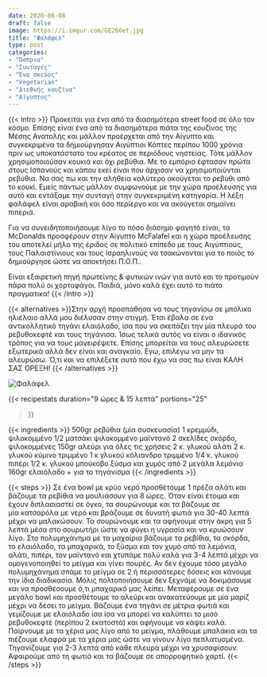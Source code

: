 ```yaml
---
date: 2020-08-08
draft: false
image: https://i.imgur.com/GE266et.jpg
title: "Φαλάφελ"
type: post
categories:
- "Όσπρια"
- "Συνταγές"
- "Ένα σκεύος"
- "Vegetarian"
- "Διεθνής κουζίνα"
- "Αίγυπτος"
---
```


{{< intro >}}
Προκείται για ένα από τα διασημότερα street food σε όλο τον κόσμο. Επίσης είναι ένα από τα διασημότερα πιάτα της κουζίνας της Μέσης Ανατολής και μάλλον προέρχεται από την Αίγυπτο και συγκεκριμένα τα δημιούργησαν Αιγύπτιοι Κόπτες περίπου 1000 χρόνια πριν ως υποκατάστατο του κρέατος σε περιόδους νηστείας. Τότε μάλλον χρησιμοποιούσαν κουκιά και όχι ρεβύθια. Με το εμπόριο έφτασαν πρώτα στους Ισπανούς και κάπου εκεί είναι που άρχισαν να χρησιμοποιύνται ρεβύθια. Να σας πω και την αλήθεια καλύτερο ακούγεται το ρεβύθι από το κουκί. Εμείς πάντως μάλλον συμφωνούμε με την χώρα προέλευσης για αυτό και εντάξαμε την συνταγή στην συγκεκριμένη κατηγορία. Η λέξη φαλάφελ είναι αραβική και όσο περίεργο και να ακούγεται σημαίνει πιπεριά.

Για να συνειδητοποιήσουμε λίγο το πόσο διάσημο φαγητό είναι, τα McDonalds προσφέρουν στην Αίγυπτο McFalafel και η χώρα προέλευσης του αποτελεί μήλο της έριδος σε πολιτικό επίπεδο με τους Αιγύπτιους, τους Παλαιστίνιους και τους Ισραηλινούς να τσακώνονται για το ποιός το δημιούργησε ώστε να αποκτήσει Π.Ο.Π..

Είναι εξαιρετική πηγή πρωτείνης & φυτικών ινών για αυτό και το προτιμούν πάρα πολύ οι χορτοφάγοι. Παιδιά, μόνο καλά έχει αυτό το πιάτο πραγματικα!
{{< /intro >}}

{{< alternatives >}}Στην αρχή προσπάθησα να τους τηγανίσω σε μπόλικο ηλιέλαιο αλλά μου διέλυσαν στην στιγμή. Έτσι έβαλα σε ένα αντικολλητικό τηγάνι ελαιόλαδο, ίσα που να σκεπάζει την μία πλευρά του ρεβυθοκεφτέ και τους τηγάνισα. Ίσως τελικά αυτός να είναι ο ιδανικός τρόπος για να τους μαγειρέψετε. Επίσης μπορείται να τους αλευρώσετε εξωτερικά αλλά δεν είναι και αναγκαίο. Εγω, επιλέγω να μην τα αλευρώσω. Ό,τι και να επιλέξετε αυτό που έχω να σας πω είναι ΚΑΛΗ ΣΑΣ ΟΡΕΞΗ!
{{< /alternatives >}}

![Φαλάφελ](https://i.imgur.com/4SJqAL9.jpg "Φαλάφελ")

{{< recipestats 
    duration="9 ώρες & 15 λεπτά"
    portions="25"
>}}

{{< ingredients >}} 
500gr ρεβύθια (μία συσκευασία) 
1 κρεμμύδι, ψιλοκομμένο 
1/2 ματσάκι ψιλοκομμένο μαϊντανό 
2 σκελίδες σκόρδο, ψιλοκομμένες 
150gr αλεύρι για όλες τις χρήσεις
2 κ. γλυκού αλάτι 
2 κ. γλυκού κύμινο τριμμένο 
1 κ γλυκού κόλιανδρο τριμμένο 
1/4 κ. γλυκού πιπέρι 
1/2 κ. γλυκού μπούκοβο 
ξύσμα και χυμός από 2 μεγάλα λεμόνια 
160gr ελαιόλαδο + για το τηγάνισμα
{{< /ingredients >}}

{{< steps >}}
Σε ένα bowl με κρύο νερό προσθέτουμε 1 πρέζα αλάτι και βάζουμε τα ρεβίθια να μουλιάσουν για 8 ώρες.
Όταν είναι έτοιμα και έχουν διπλασιαστεί σε όγκο, τα σουρώνουμε και τα βάζουμε σε μία κατσαρόλα με νερό και βράζουμε σε δυνατή φωτιά για 30-40 λεπτά μέχρι να μαλακώσουν.
Τα σουρώνουμε και τα αφήνουμε στην άκρη για 5 λεπτά μέσα στο σουρωτήρι ώστε να φύγει η υγρασία και να κρυώσουν λίγο.
Στο πολυμηχάνημα με τα μαχαίρια βάζουμε τα ρεβίθια, τα σκόρδα, το ελαιόλαδο, τα μπαχαρικά, το ξύσμα και τον χυμό από τα λεμόνια, αλάτι, πιπέρι, τον μαϊντανό και χτυπάμε πολύ καλά για 3-4 λεπτά μέχρι να ομογενοποιηθεί το μείγμα και γίνει πουρές. Αν δεν έχουμε τόσο μεγάλο πολυμηχάνημα σπάμε το μείγμα σε 2 ή περισσότερες δόσεις και κάνουμε την ίδια διαδικασία. Μόλις πολτοποιήσουμε δεν ξεχνάμε να δοκιμάσουμε και να προσθέσουμε ό,τι μπαχαρικό μας λείπει.
Μεταφέρουμε σε ένα μεγάλο bowl και προσθέτουμε το αλεύρι και ανακατεύουμε με μία μαρίζ μέχρι να δέσει το μείγμα.
Βάζουμε ένα τηγάνι σε μέτρια φωτιά και γεμίζουμε με ελαιόλαδο ίσα ίσα να μπορεί να καλύπτει το μισό ρεβυθοκεφτέ (περίπου 2 εκατοστά) και αφήνουμε να κάψει καλά.
Παίρνουμε με τα χέρια μας λίγο από το μείγμα, πλάθουμε μπαλάκια και τα πιέζουμε ελαφρά με τα χέρια μας ώστε να γίνουν λίγο πεπλατυσμένα.
Τηγανίζουμε για 2-3 λεπτά από κάθε πλευρά μέχρι να χρυσαφίσουν.
Αφαιρούμε από τη φωτιά και τα βάζουμε σε απορροφητικό χαρτί.
{{< /steps >}}